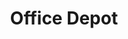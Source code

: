 ---
title: "Office Depot"
url: /mesquite/office-depot-north-town-east-boulevard/
shop: Schreibwaren
---